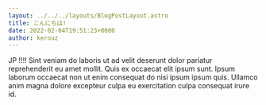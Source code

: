 ```yaml
---
layout: ../../../layouts/BlogPostLayout.astro
title: こんにちは!
date: 2022-02-04T19:51:23+0000
author: kerouz
---
```


JP !!!! Sint veniam do laboris ut ad velit deserunt dolor pariatur reprehenderit eu amet mollit. Quis ex occaecat elit ipsum sunt. Ipsum laborum occaecat non ut enim consequat do nisi ipsum ipsum quis. Ullamco anim magna dolore excepteur culpa eu exercitation culpa consequat irure id.
